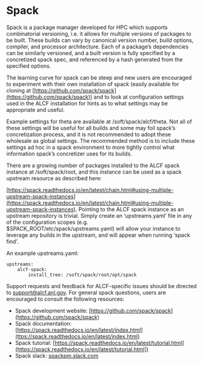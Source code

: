 # Spack

Spack is a package manager developed for HPC which supports combinatorial versioning, i.e. it allows for multiple versions of packages to be built. These builds can vary by canonical version number, build options, compiler, and processor architecture. Each of a package’s dependencies can be similarly versioned, and a built version is fully specified by a concretized spack spec, and referenced by a hash generated from the specified options.

The learning curve for spack can be steep and new users are encouraged to experiment with their own installation of spack (easily available for cloning at [https://github.com/spack/spack](https://github.com/spack/spack)) and to look at configuration settings used in the ALCF installation for hints as to what settings may be appropriate and useful. 

Example settings for theta are available at /soft/spack/alcf/theta. Not all of these settings will be useful for all builds and some may foil spack’s concretization process, and it is not recommended to adopt these wholesale as global settings. The recommended method is to include these settings ad hoc in a spack environment to more tightly control what information spack’s concretizer uses for its builds.

There are a growing number of packages installed to the ALCF spack instance at /soft/spack/root, and this instance can be used as a spack upstream resource as described here:

[https://spack.readthedocs.io/en/latest/chain.html#using-multiple-upstream-spack-instances](https://spack.readthedocs.io/en/latest/chain.html#using-multiple-upstream-spack-instances). Pointing to the ALCF spack instance as an upstream repository is trivial. Simply create an ‘upstreams.yaml’ file in any of the configuration scopes (e.g. $SPACK_ROOT/etc/spack/upstreams.yaml) will allow your instance to leverage any builds in the upstream, and will appear when running ‘spack find’.

An example upstreams.yaml:
```
upstreams: 
    alcf-spack: 
        install_tree: /soft/spack/root/opt/spack
```
Support requests and feedback for ALCF-specific issues should be directed to [support@alcf.anl.gov](mailto:support@alcf.anl.gov). For general spack questions, users are encouraged to consult the following resources:

- Spack development website: [https://github.com/spack/spack](https://github.com/spack/spack)
- Spack documentation: [https://spack.readthedocs.io/en/latest/index.html](ttps://spack.readthedocs.io/en/latest/index.html)
- Spack tutorial: [https://spack.readthedocs.io/en/latest/tutorial.html](https://spack.readthedocs.io/en/latest/tutorial.html])
- Spack slack: [spackpm.slack.com](spackpm.slack.com)

